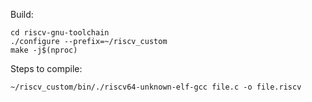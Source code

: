Build:
```
cd riscv-gnu-toolchain
./configure --prefix=~/riscv_custom
make -j$(nproc)
```

Steps to compile:
```
~/riscv_custom/bin/./riscv64-unknown-elf-gcc file.c -o file.riscv
```